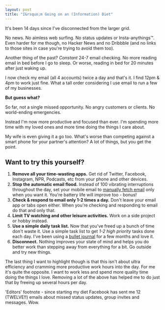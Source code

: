 ```yaml
---
layout: post
title: "I&rsquo;m Going on an (Information) Diet"
---
```


It's been 14 days since I've disconnected from the larger grid.

No news. No aimless web surfing. No status updates or Insta-anythings™. Even harder for me though, no Hacker News and no Dribbble (and no links to those sites in case you're trying to avoid them too).

Another thing of the past? *Constant* 24-7 email checking. No more reading email in bed before I go to sleep. Or worse, reading in bed for 20 minutes after just waking up.

I now check my email (all 4 accounts) twice a day and that's it. I find 12pm & 4pm to work just fine. What a tall order considering I use email to run a few of my businesses.

**But guess what?**

So far, not a single missed opportunity. No angry customers or clients. No world-ending emergencies.

Instead I'm now more productive and focused than ever. I'm spending more time with my loved ones and more time doing the things I care about.

My wife is even giving it a go too. What's worse than competing against a smart phone for your partner's attention? A lot of things, but you get the point.

## Want to try this yourself?

1. **Remove all your time-wasting apps.** Get rid of Twitter, Facebook, Instagram, NPR, Podcasts, etc from your phone and other devices.
2. **Stop the automatic email flood.** Instead of 100 vibrating interruptions throughout the day, set your mobile email to [manually fetch email](http://blog.laptopmag.com/how-to-turn-off-push-email-on-your-iphone-5) only when you want it. You're battery life will improve too - bonus!
3. **Check & respond to email only 1-2 times a day.** Don't leave your email app or tabs open either. When you're checking and responding to email do that and only that.
4. **Limit TV watching and other leisure activities.** Work on a side project or hobby instead.
5. **Use a simple daily task list.** Now that you've freed up a bunch of time don't waste it. Use a simple task list to get *1-2 high priority* tasks done each day. I've been using a [bullet journal](http://www.bulletjournal.com/) for a few months and love it.
6. **Disconnect.** Nothing improves your state of mind and helps you do better work than stepping away from everything for a bit. Go outside and try new things.

The last thing I want to highlight though is that this isn't about ultra efficiency and cramming more productive work hours into the day. For me it's quite the opposite. I want to work less and spend more quality time doing the things I love. Removing a lot of the above has helped me to do just that by freeing up several hours per day.

'Editors' footnote - since starting my diet Facebook has sent me 12 (TWELVE!!) emails about missed status updates, group invites and messages. Wow.
